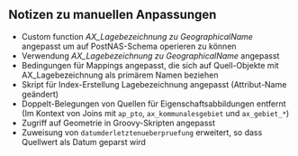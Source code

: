 Notizen zu manuellen Anpassungen
--------------------------------

- Custom function *AX_Lagebezeichnung zu GeographicalName* angepasst um auf PostNAS-Schema operieren zu können
- Verwendung *AX_Lagebezeichnung zu GeographicalName* angepasst
- Bedingungen für Mappings angepasst, die sich auf Quell-Objekte mit AX_Lagebezeichnung als primärem Namen beziehen
- Skript für Index-Erstellung Lagebezeichnung angepasst (Attribut-Name geändert)
- Doppelt-Belegungen von Quellen für Eigenschaftsabbildungen entfernt (Im Kontext von Joins mit `ap_pto`, `ax_kommunalesgebiet` und `ax_gebiet_*`)
- Zugriff auf Geometrie in Groovy-Skripten angepasst
- Zuweisung von `datumderletztenueberpruefung` erweitert, so dass Quellwert als Datum geparst wird
